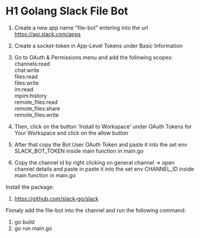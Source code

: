 # H1 Golang Slack File Bot

1. Create a new app name "file-bot" entering into the url https://api.slack.com/apps  
2. Create a socket-token in App-Level Tokens under Basic Information
3. Go to OAuth & Permissions menu and add the following scopes:  
channels:read  
chat:write  
files:read  
files:write  
im:read  
mpim:history  
remote_files:read  
remote_files:share  
remote_files:write  

4. Then, click on the button 'Install to Workspace' under OAuth Tokens for Your Workspace and click on the allow button  

5. After that copy the Bot User OAuth Token and paste it into the set env SLACK_BOT_TOKEN inside main function in main.go  

6. Copy the channel id by right clicking on general channel -> open channel details and paste in paste it into the set env CHANNEL_ID inside main function in main.go  

Install the package:  
1. https://github.com/slack-go/slack


Finnaly add the file-bot into the channel and run the following command:  
1. go build
2. go run main.go